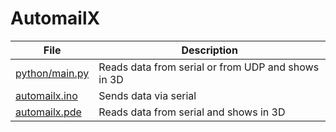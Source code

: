 # AutomailX

| File                             | Description                                        |
|----------------------------------|----------------------------------------------------|
| [python/main.py](python/main.py) | Reads data from serial or from UDP and shows in 3D |
| [automailx.ino](automailx.ino)   | Sends data via serial                              |
| [automailx.pde](automailx.pde)   | Reads data from serial and shows in 3D             |
